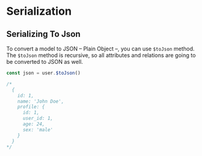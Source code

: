 # Serialization

## Serializing To Json

To convert a model to JSON – Plain Object –, you can use `$toJson` method. The `$toJson` method is recursive, so all attributes and relations are going to be converted to JSON as well.

```js
const json = user.$toJson()

/*
  {
    id: 1,
    name: 'John Doe',
    profile: {
      id: 1,
      user_id: 1,
      age: 24,
      sex: 'male'
    }
  }
*/
```
